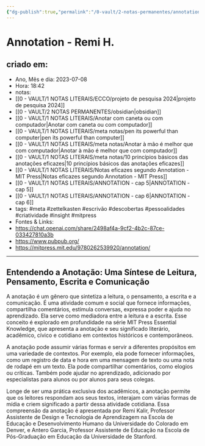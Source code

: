 ```yaml
---
{"dg-publish":true,"permalink":"/0-vault/2-notas-permanentes/annotation-remi-h/","tags":["permanente","meta","zettelkasten","escrivão","descobertas","pessoalidades","criatividade","insight","mitpress"],"dgHomeLink":true,"dgShowLocalGraph":true,"dgShowFileTree":true,"dgEnableSearch":true}
---
```


# Annotation - Remi H.

## criado em: 
-  Ano, Mês e dia: 2023-07-08
- Hora: 18:42
- notas: 
- [[0 - VAULT/1 NOTAS LITERAIS/ECCO/projeto de pesquisa 2024\|projeto de pesquisa 2024]]
- [[0 - VAULT/2 NOTAS PERMANENTES/obsidian\|obsidian]]
- [[0 - VAULT/1 NOTAS LITERAIS/Anotar com caneta ou com computador\|Anotar com caneta ou com computador]]
- [[0 - VAULT/1 NOTAS LITERAIS/meta notas/pen its powerful than computer\|pen its powerful than computer]]
- [[0 - VAULT/1 NOTAS LITERAIS/meta notas/Anotar à mão é melhor que com computador\|Anotar à mão é melhor que com computador]]
- [[0 - VAULT/1 NOTAS LITERAIS/meta notas/10 princípios básicos das anotações eficazes\|10 princípios básicos das anotações eficazes]]
- [[0 - VAULT/1 NOTAS LITERAIS/Notas eficazes segundo Annotation - MIT Press\|Notas eficazes segundo Annotation - MIT Press]]
- [[0 - VAULT/1 NOTAS LITERAIS/ANNOTATION - cap 5\|ANNOTATION - cap 5]]
- [[0 - VAULT/1 NOTAS LITERAIS/ANNOTATION - cap 6\|ANNOTATION - cap 6]]
- tags: #meta #zettelkasten #escrivão #descobertas #pessoalidades #criatividade #insight #mitpress
- Fontes & Links: 
- https://chat.openai.com/share/2498af4a-9cf2-4b2c-87ce-033427810a3b 
- https://www.pubpub.org/
- https://mitpress.mit.edu/9780262539920/annotation/
---

## Entendendo a Anotação: Uma Síntese de Leitura, Pensamento, Escrita e Comunicação

A anotação é um gênero que sintetiza a leitura, o pensamento, a escrita e a comunicação. É uma atividade comum e social que fornece informações, compartilha comentários, estimula conversas, expressa poder e ajuda no aprendizado. Ela serve como mediadora entre a leitura e a escrita. Esse conceito é explorado em profundidade na série MIT Press Essential Knowledge, que apresenta a anotação e seu significado literário, acadêmico, cívico e cotidiano em contextos históricos e contemporâneos.

A anotação pode assumir várias formas e servir a diferentes propósitos em uma variedade de contextos. Por exemplo, ela pode fornecer informações, como um registro de data e hora em uma mensagem de texto ou uma nota de rodapé em um texto. Ela pode compartilhar comentários, como elogios ou críticas. Também pode ajudar no aprendizado, adicionado por especialistas para alunos ou por alunos para seus colegas.

Longe de ser uma prática exclusiva dos acadêmicos, a anotação permite que os leitores respondam aos seus textos, interajam com várias formas de mídia e criem significado a partir dessa atividade cotidiana. Essa compreensão da anotação é apresentada por Remi Kalir, Professor Assistente de Design e Tecnologia de Aprendizagem na Escola de Educação e Desenvolvimento Humano da Universidade do Colorado em Denver, e Antero Garcia, Professor Assistente de Educação na Escola de Pós-Graduação em Educação da Universidade de Stanford. 

